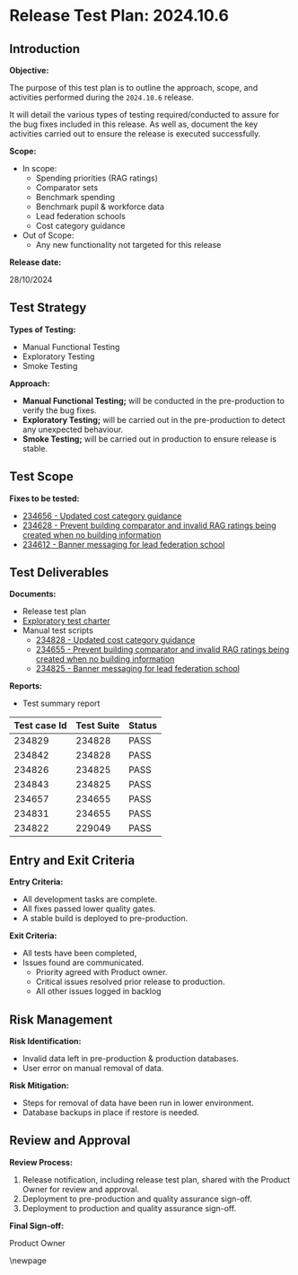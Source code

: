 ﻿# Release Test Plan: 2024.10.6

## Introduction

**Objective:**

The purpose of this test plan is to outline the approach, scope, and activities performed during the `2024.10.6` release.

It will detail the various types of testing required/conducted to assure for the bug fixes included in this release.
As well as, document the key activities carried out to ensure the release is executed successfully.

**Scope:**

- In scope:
  - Spending priorities (RAG ratings)
  - Comparator sets
  - Benchmark spending
  - Benchmark pupil & workforce data
  - Lead federation schools
  - Cost category guidance
- Out of Scope:
  - Any new functionality not targeted for this release

**Release date:**

28/10/2024

## Test Strategy

**Types of Testing:**

- Manual Functional Testing
- Exploratory Testing
- Smoke Testing

**Approach:**

- **Manual Functional Testing;** will be conducted in the pre-production to verify the bug fixes.
- **Exploratory Testing;** will be carried out in the pre-production to detect any unexpected behaviour.
- **Smoke Testing;** will be carried out in production to ensure release is stable.

## Test Scope

**Fixes to be tested:**

- [234656 - Updated cost category guidance](https://dfe-ssp.visualstudio.com/s198-DfE-Benchmarking-service/_workitems/edit/234656)
- [234628 - Prevent building comparator and invalid RAG ratings being created when no building information](https://dfe-ssp.visualstudio.com/s198-DfE-Benchmarking-service/_workitems/edit/234628)  
- [234612 - Banner messaging for lead federation school](https://dfe-ssp.visualstudio.com/s198-DfE-Benchmarking-service/_workitems/edit/234612)

## Test Deliverables

**Documents:**

- Release test plan
- [Exploratory test charter](https://dfe-ssp.visualstudio.com/s198-DfE-Benchmarking-service/_workitems/edit/234822)
- Manual test scripts
  - [234828 - Updated cost category guidance](https://dfe-ssp.visualstudio.com/s198-DfE-Benchmarking-service/_testPlans/define?planId=218463&suiteId=234828)
  - [234655 - Prevent building comparator and invalid RAG ratings being created when no building information](https://dfe-ssp.visualstudio.com/s198-DfE-Benchmarking-service/_testPlans/define?planId=218463&suiteId=234655)
  - [234825 - Banner messaging for lead federation school](https://dfe-ssp.visualstudio.com/s198-DfE-Benchmarking-service/_testPlans/define?planId=218463&suiteId=234825)  

**Reports:**

- Test summary report

| Test case Id    | Test Suite | Status |
| -------- | ------- | ------- |
| 234829 | 234828 | PASS  |
| 234842 | 234828 | PASS  |
| 234826 | 234825 | PASS  |
| 234843 | 234825 | PASS  |
| 234657 | 234655 | PASS  |
| 234831 | 234655 | PASS  |
| 234822 | 229049 | PASS  |

## Entry and Exit Criteria

**Entry Criteria:**

- All development tasks are complete.
- All fixes passed lower quality gates.
- A stable build is deployed to pre-production.

**Exit Criteria:**

- All tests have been completed,
- Issues found are communicated.
  - Priority agreed with Product owner.
  - Critical issues resolved prior release to production.
  - All other issues logged in backlog

## Risk Management

**Risk Identification:**

- Invalid data left in pre-production & production databases.
- User error on manual removal of data.

**Risk Mitigation:**

- Steps for removal of data have been run in lower environment.
- Database backups in place if restore is needed.

## Review and Approval

**Review Process:**

1. Release notification, including release test plan, shared with the Product Owner for review and approval.
2. Deployment to pre-production and quality assurance sign-off.
3. Deployment to production and quality assurance sign-off.

**Final Sign-off:**

Product Owner

\newpage
